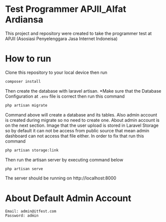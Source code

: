 # Test Programmer APJII_Alfat Ardiansa

This project and repository were created to take the programmer test at APJII (Asosiasi Penyelenggara Jasa Internet Indoneisa)

# How to run

Clone this repository to your local device then run

```sh
composer install
```

Then create the database with laravel artisan. \*Make sure that the Database Configuration at `.env` file is correct then run this command

```sh
php artisan migrate
```

Command above will create a database and its tables. Also admin account is created during migrate so no need to create one. About admin account is on the next section.
Image that the user upload is stored in Laravel Storage so by default it can not be access from public source that mean admin dashboard can not access that file either. In order to fix that run this command

```sh
php artisan storage:link
```

Then run the artisan server by executing command below

```sh
php artisan serve
```

The server should be running on http://localhost:8000

# About Default Admin Account

```
Email: admin@itfest.com
Password: admin
```
